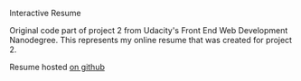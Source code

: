 Interactive Resume

Original code part of project 2 from Udacity's Front End Web Development Nanodegree. This represents my online resume that was created for project 2.

Resume hosted [on github](https://kuzeysg.github.io/resume/index.html)
